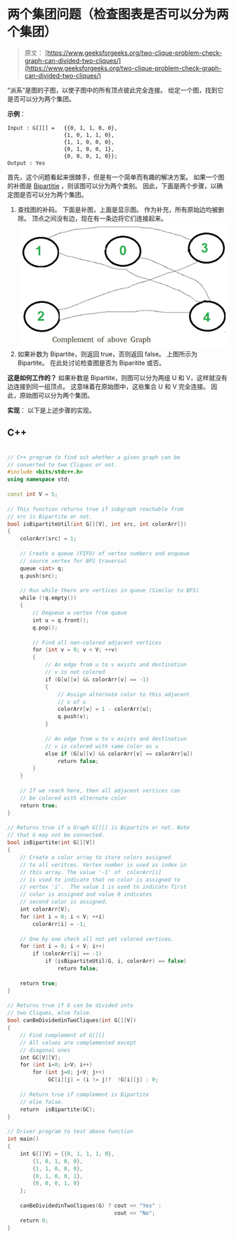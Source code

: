 # 两个集团问题（检查图表是否可以分为两个集团）

> 原文： [https://www.geeksforgeeks.org/two-clique-problem-check-graph-can-divided-two-cliques/](https://www.geeksforgeeks.org/two-clique-problem-check-graph-can-divided-two-cliques/)

“派系”是图的子图，以使子图中的所有顶点彼此完全连接。 给定一个图，找到它是否可以分为两个集团。

**示例**：

```
Input : G[][] =   {{0, 1, 1, 0, 0},
                  {1, 0, 1, 1, 0},
                  {1, 1, 0, 0, 0},
                  {0, 1, 0, 0, 1},
                  {0, 0, 0, 1, 0}};
Output : Yes

```

首先，这个问题看起来很棘手，但是有一个简单而有趣的解决方案。 如果一个图的补图是 [Bipartitie](https://www.geeksforgeeks.org/bipartite-graph/) ，则该图可以分为两个类别。 因此，下面是两个步骤，以确定图是否可以分为两个集团。

1.  查找图的补码。 下面是补图，上面是显示图。 作为补充，所有原始边均被删除。 顶点之间没有边，现在有一条边将它们连接起来。
    ![twoclique2](img/947b443866a626accc520aab9b1323e1.png)
2.  如果补数为 Bipartite，则返回 true，否则返回 false。 上图所示为 Bipartite。 在此处讨论检查图是否为 Biparitite 或否。

**这是如何工作的？**
如果补数是 Bipartite，则图可以分为两组 U 和 V，这样就没有边连接到同一组顶点。 这意味着在原始图中，这些集合 U 和 V 完全连接。 因此，原始图可以分为两个集团。

**实现**：
以下是上述步骤的实现。

## C++

```cpp

// C++ program to find out whether a given graph can be 
// converted to two Cliques or not. 
#include <bits/stdc++.h> 
using namespace std; 

const int V = 5; 

// This function returns true if subgraph reachable from 
// src is Bipartite or not. 
bool isBipartiteUtil(int G[][V], int src, int colorArr[]) 
{ 
    colorArr[src] = 1; 

    // Create a queue (FIFO) of vertex numbers and enqueue 
    // source vertex for BFS traversal 
    queue <int> q; 
    q.push(src); 

    // Run while there are vertices in queue (Similar to BFS) 
    while (!q.empty()) 
    { 
        // Dequeue a vertex from queue 
        int u = q.front(); 
        q.pop(); 

        // Find all non-colored adjacent vertices 
        for (int v = 0; v < V; ++v) 
        { 
            // An edge from u to v exists and destination 
            // v is not colored 
            if (G[u][v] && colorArr[v] == -1) 
            { 
                // Assign alternate color to this adjacent 
                // v of u 
                colorArr[v] = 1 - colorArr[u]; 
                q.push(v); 
            } 

            // An edge from u to v exists and destination 
            // v is colored with same color as u 
            else if (G[u][v] && colorArr[v] == colorArr[u]) 
                return false; 
        } 
    } 

    // If we reach here, then all adjacent vertices can 
    // be colored with alternate color 
    return true; 
} 

// Returns true if a Graph G[][] is Bipartite or not. Note 
// that G may not be connected. 
bool isBipartite(int G[][V]) 
{ 
    // Create a color array to store colors assigned 
    // to all veritces. Vertex number is used as index in 
    // this array. The value '-1' of  colorArr[i] 
    // is used to indicate that no color is assigned to 
    // vertex 'i'.  The value 1 is used to indicate first 
    // color is assigned and value 0 indicates 
    // second color is assigned. 
    int colorArr[V]; 
    for (int i = 0; i < V; ++i) 
        colorArr[i] = -1; 

    // One by one check all not yet colored vertices. 
    for (int i = 0; i < V; i++) 
        if (colorArr[i] == -1) 
            if (isBipartiteUtil(G, i, colorArr) == false) 
                return false; 

    return true; 
} 

// Returns true if G can be divided into 
// two Cliques, else false. 
bool canBeDividedinTwoCliques(int G[][V]) 
{ 
    // Find complement of G[][] 
    // All values are complemented except 
    // diagonal ones 
    int GC[V][V]; 
    for (int i=0; i<V; i++) 
        for (int j=0; j<V; j++) 
             GC[i][j] = (i != j)?  !G[i][j] : 0; 

    // Return true if complement is Bipartite 
    // else false. 
    return  isBipartite(GC); 
} 

// Driver program to test above function 
int main() 
{ 
    int G[][V] = {{0, 1, 1, 1, 0}, 
        {1, 0, 1, 0, 0}, 
        {1, 1, 0, 0, 0}, 
        {0, 1, 0, 0, 1}, 
        {0, 0, 0, 1, 0} 
    }; 

    canBeDividedinTwoCliques(G) ? cout << "Yes" : 
                                  cout << "No"; 
    return 0; 
} 

```